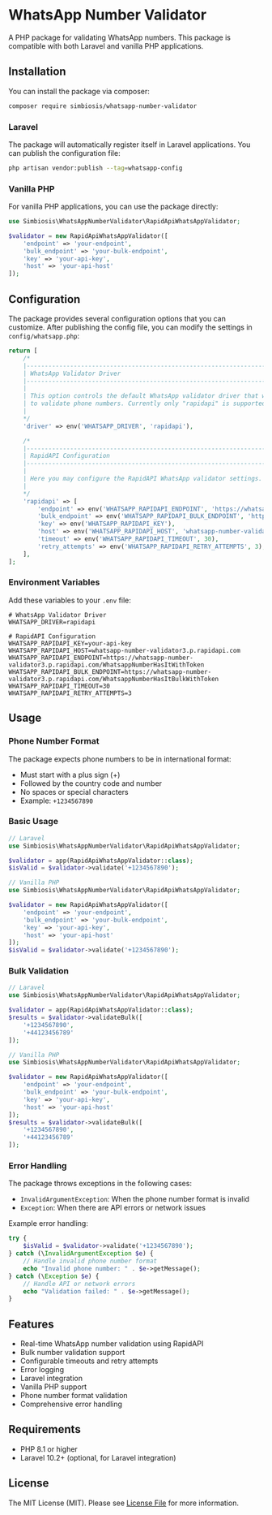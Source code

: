 # WhatsApp Number Validator

A PHP package for validating WhatsApp numbers. This package is compatible with both Laravel and vanilla PHP applications.

## Installation

You can install the package via composer:

```bash
composer require simbiosis/whatsapp-number-validator
```

### Laravel

The package will automatically register itself in Laravel applications. You can publish the configuration file:

```bash
php artisan vendor:publish --tag=whatsapp-config
```

### Vanilla PHP

For vanilla PHP applications, you can use the package directly:

```php
use Simbiosis\WhatsAppNumberValidator\RapidApiWhatsAppValidator;

$validator = new RapidApiWhatsAppValidator([
    'endpoint' => 'your-endpoint',
    'bulk_endpoint' => 'your-bulk-endpoint',
    'key' => 'your-api-key',
    'host' => 'your-api-host'
]);
```

## Configuration

The package provides several configuration options that you can customize. After publishing the config file, you can modify the settings in `config/whatsapp.php`:

```php
return [
    /*
    |--------------------------------------------------------------------------
    | WhatsApp Validator Driver
    |--------------------------------------------------------------------------
    |
    | This option controls the default WhatsApp validator driver that will be used
    | to validate phone numbers. Currently only "rapidapi" is supported.
    |
    */
    'driver' => env('WHATSAPP_DRIVER', 'rapidapi'),

    /*
    |--------------------------------------------------------------------------
    | RapidAPI Configuration
    |--------------------------------------------------------------------------
    |
    | Here you may configure the RapidAPI WhatsApp validator settings.
    |
    */
    'rapidapi' => [
        'endpoint' => env('WHATSAPP_RAPIDAPI_ENDPOINT', 'https://whatsapp-number-validator3.p.rapidapi.com/WhatsappNumberHasItWithToken'),
        'bulk_endpoint' => env('WHATSAPP_RAPIDAPI_BULK_ENDPOINT', 'https://whatsapp-number-validator3.p.rapidapi.com/WhatsappNumberHasItBulkWithToken'),
        'key' => env('WHATSAPP_RAPIDAPI_KEY'),
        'host' => env('WHATSAPP_RAPIDAPI_HOST', 'whatsapp-number-validator3.p.rapidapi.com'),
        'timeout' => env('WHATSAPP_RAPIDAPI_TIMEOUT', 30),
        'retry_attempts' => env('WHATSAPP_RAPIDAPI_RETRY_ATTEMPTS', 3),
    ],
];
```

### Environment Variables

Add these variables to your `.env` file:

```env
# WhatsApp Validator Driver
WHATSAPP_DRIVER=rapidapi

# RapidAPI Configuration
WHATSAPP_RAPIDAPI_KEY=your-api-key
WHATSAPP_RAPIDAPI_HOST=whatsapp-number-validator3.p.rapidapi.com
WHATSAPP_RAPIDAPI_ENDPOINT=https://whatsapp-number-validator3.p.rapidapi.com/WhatsappNumberHasItWithToken
WHATSAPP_RAPIDAPI_BULK_ENDPOINT=https://whatsapp-number-validator3.p.rapidapi.com/WhatsappNumberHasItBulkWithToken
WHATSAPP_RAPIDAPI_TIMEOUT=30
WHATSAPP_RAPIDAPI_RETRY_ATTEMPTS=3
```

## Usage

### Phone Number Format

The package expects phone numbers to be in international format:
- Must start with a plus sign (+)
- Followed by the country code and number
- No spaces or special characters
- Example: `+1234567890`

### Basic Usage

```php
// Laravel
use Simbiosis\WhatsAppNumberValidator\RapidApiWhatsAppValidator;

$validator = app(RapidApiWhatsAppValidator::class);
$isValid = $validator->validate('+1234567890');

// Vanilla PHP
use Simbiosis\WhatsAppNumberValidator\RapidApiWhatsAppValidator;

$validator = new RapidApiWhatsAppValidator([
    'endpoint' => 'your-endpoint',
    'bulk_endpoint' => 'your-bulk-endpoint',
    'key' => 'your-api-key',
    'host' => 'your-api-host'
]);
$isValid = $validator->validate('+1234567890');
```

### Bulk Validation

```php
// Laravel
use Simbiosis\WhatsAppNumberValidator\RapidApiWhatsAppValidator;

$validator = app(RapidApiWhatsAppValidator::class);
$results = $validator->validateBulk([
    '+1234567890',
    '+44123456789'
]);

// Vanilla PHP
use Simbiosis\WhatsAppNumberValidator\RapidApiWhatsAppValidator;

$validator = new RapidApiWhatsAppValidator([
    'endpoint' => 'your-endpoint',
    'bulk_endpoint' => 'your-bulk-endpoint',
    'key' => 'your-api-key',
    'host' => 'your-api-host'
]);
$results = $validator->validateBulk([
    '+1234567890',
    '+44123456789'
]);
```

### Error Handling

The package throws exceptions in the following cases:

- `InvalidArgumentException`: When the phone number format is invalid
- `Exception`: When there are API errors or network issues

Example error handling:

```php
try {
    $isValid = $validator->validate('+1234567890');
} catch (\InvalidArgumentException $e) {
    // Handle invalid phone number format
    echo "Invalid phone number: " . $e->getMessage();
} catch (\Exception $e) {
    // Handle API or network errors
    echo "Validation failed: " . $e->getMessage();
}
```

## Features

- Real-time WhatsApp number validation using RapidAPI
- Bulk number validation support
- Configurable timeouts and retry attempts
- Error logging
- Laravel integration
- Vanilla PHP support
- Phone number format validation
- Comprehensive error handling

## Requirements

- PHP 8.1 or higher
- Laravel 10.2+ (optional, for Laravel integration)

## License

The MIT License (MIT). Please see [License File](LICENSE.md) for more information.